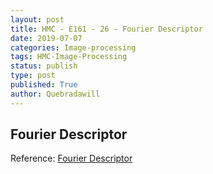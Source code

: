 ```yaml
---
layout: post
title: HMC - E161 - 26 - Fourier Descriptor
date: 2019-07-07
categories: Image-processing
tags: HMC-Image-Processing
status: publish
type: post
published: True
author: Quebradawill
---
```


## Fourier Descriptor

Reference: [Fourier Descriptor](http://fourier.eng.hmc.edu/e161/lectures/fd/index.html)

